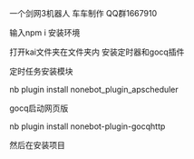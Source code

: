 一个剑网3机器人 车车制作
QQ群1667910

输入npm i
安装环境

打开kai文件夹在文件夹内 安装定时器和gocq插件

定时任务安装模块

nb plugin install nonebot_plugin_apscheduler

gocq启动网页版

nb plugin install nonebot-plugin-gocqhttp


然后在安装项目

